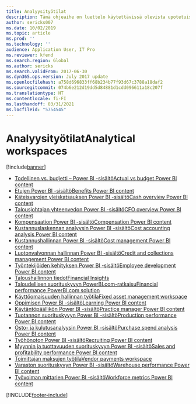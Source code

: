 ```yaml
---
title: Analyysityötilat
description: Tämä ohjeaihe on luettelo käytettävissä olevista upotetuista, analyyttisistä työtiloista, ja siinä kerrotaan resursseista, joissa on lisätietoja niistä.
author: sericks007
ms.date: 10/02/2019
ms.topic: article
ms.prod: ''
ms.technology: ''
audience: Application User, IT Pro
ms.reviewer: kfend
ms.search.region: Global
ms.author: sericks
ms.search.validFrom: 2017-06-30
ms.dyn365.ops.version: July 2017 update
ms.openlocfilehash: a758d696833ff68b234b77f93d67c3788a18daf2
ms.sourcegitcommit: 074b6e212d19dd5d84881d1cdd096611a18c207f
ms.translationtype: HT
ms.contentlocale: fi-FI
ms.lasthandoff: 03/31/2021
ms.locfileid: "5754545"
---
```

# <a name="analytical-workspaces"></a><span data-ttu-id="086f7-103">Analyysityötilat</span><span class="sxs-lookup"><span data-stu-id="086f7-103">Analytical workspaces</span></span>
[!include[banner](../includes/banner.md)]

- [<span data-ttu-id="086f7-104">Todellinen vs. budjetti – Power BI -sisältö</span><span class="sxs-lookup"><span data-stu-id="086f7-104">Actual vs budget Power BI content</span></span>](ledger-budgets-power-bi.md)
- [<span data-ttu-id="086f7-105">Etujen Power BI -sisältö</span><span class="sxs-lookup"><span data-stu-id="086f7-105">Benefits Power BI content</span></span>](benefits-power-bi.md)
- [<span data-ttu-id="086f7-106">Käteisvarojen yleiskatsauksen Power BI -sisältö</span><span class="sxs-lookup"><span data-stu-id="086f7-106">Cash overview Power BI content</span></span>](../../../finance/cash-bank-management/Cash-Overview-Power-BI-content.md)
- [<span data-ttu-id="086f7-107">Talousjohtajan yhteenvedon Power BI -sisältö</span><span class="sxs-lookup"><span data-stu-id="086f7-107">CFO overview Power BI content</span></span>](CFO-power-bi.md)
- [<span data-ttu-id="086f7-108">Kompensaation Power BI -sisältö</span><span class="sxs-lookup"><span data-stu-id="086f7-108">Compensation Power BI content</span></span>](compensation-power-bi.md)
- [<span data-ttu-id="086f7-109">Kustannuslaskennan analyysin Power BI -sisältö</span><span class="sxs-lookup"><span data-stu-id="086f7-109">Cost accounting analysis Power BI content</span></span>](cost-accounting-analysis-content-pack.md) 
- [<span data-ttu-id="086f7-110">Kustannushallinnan Power BI -sisältö</span><span class="sxs-lookup"><span data-stu-id="086f7-110">Cost management Power BI content</span></span>](cost-management-content-pack.md)
- [<span data-ttu-id="086f7-111">Luotonvalvonnan hallinnan Power BI -sisältö</span><span class="sxs-lookup"><span data-stu-id="086f7-111">Credit and collections management Power BI content</span></span>](../../../finance/accounts-receivable/credit-collections-power-bi.md)
- [<span data-ttu-id="086f7-112">Työntekijöiden kehityksen Power BI -sisältö</span><span class="sxs-lookup"><span data-stu-id="086f7-112">Employee development Power BI content</span></span>](employee-development-PBI.md) 
- [<span data-ttu-id="086f7-113">Taloushallinnon tiedot</span><span class="sxs-lookup"><span data-stu-id="086f7-113">Financial Insights</span></span>](financial-insights.md)
- [<span data-ttu-id="086f7-114">Taloudellisen suorituskyvyn PowerBI.com-ratkaisu</span><span class="sxs-lookup"><span data-stu-id="086f7-114">Financial performance PowerBI.com solution</span></span>](financial-performance-power-bi-content-pack.md)
- [<span data-ttu-id="086f7-115">Käyttöomaisuuden hallinnan työtila</span><span class="sxs-lookup"><span data-stu-id="086f7-115">Fixed asset management workspace</span></span>](../../../finance/fixed-assets/Fixed-asset-management-workspace.md)
- [<span data-ttu-id="086f7-116">Oppimisen Power BI -sisältö</span><span class="sxs-lookup"><span data-stu-id="086f7-116">Learning Power BI content</span></span>](learning-power-bi.md)
- [<span data-ttu-id="086f7-117">Käytäntöpäällikön Power BI -sisältö</span><span class="sxs-lookup"><span data-stu-id="086f7-117">Practice manager Power BI content</span></span>](practice-manager-power-bi.md)
- [<span data-ttu-id="086f7-118">Tuotannon suorituskyvyn Power BI -sisältö</span><span class="sxs-lookup"><span data-stu-id="086f7-118">Production performance Power BI content</span></span>](production-performance-power-bi.md)
- [<span data-ttu-id="086f7-119">Osto- ja kulutusanalyysin Power BI -sisältö</span><span class="sxs-lookup"><span data-stu-id="086f7-119">Purchase spend analysis Power BI content</span></span>](purchase-content-pack-for-power-bi.md) 
- [<span data-ttu-id="086f7-120">Työhönoton Power BI -sisältö</span><span class="sxs-lookup"><span data-stu-id="086f7-120">Recruiting Power BI content</span></span>](recruiting-analysis-power-bi-content-pack.md) 
- [<span data-ttu-id="086f7-121">Myynnin ja tuottavuuden suorituskyvyn Power BI -sisältö</span><span class="sxs-lookup"><span data-stu-id="086f7-121">Sales and profitability performance Power BI content</span></span>](sales-profitability-performance-content-pack.md)
- [<span data-ttu-id="086f7-122">Toimittajan maksujen työtila</span><span class="sxs-lookup"><span data-stu-id="086f7-122">Vendor payments workspace</span></span>](../../../finance/accounts-payable/Vendor-payments-workspace.md)
- [<span data-ttu-id="086f7-123">Varaston suorituskyvyn Power BI -sisältö</span><span class="sxs-lookup"><span data-stu-id="086f7-123">Warehouse performance Power BI content</span></span>](warehouse-power-bi-content.md)
- [<span data-ttu-id="086f7-124">Työvoiman mittarien Power BI -sisältö</span><span class="sxs-lookup"><span data-stu-id="086f7-124">Workforce metrics Power BI content</span></span>](workforce-analysis-power-bi-content-pack.md)


[!INCLUDE[footer-include](../../../includes/footer-banner.md)]